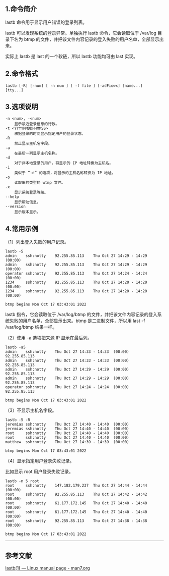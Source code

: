 ## 1.命令简介
lastb 命令用于显示用户错误的登录列表。

lastb 可以发现系统的登录异常。单独执行 lastb 命令，它会读取位于 /var/log 目录下名为 btmp 的文件，并把该文件内容记录的登入失败的用户名单，全部显示出来。

实际上 lastb 是 last 的一个软链，所以 lastb 功能均可由 last 实现。

## 2.命令格式
```shell
lastb [-R] [-num] [ -n num ] [ -f file ] [-adFiowx] [name...]  [tty...]
```

## 3.选项说明
```
-n <num>, -<num> 
	显示最近登录信息的行数。
-t <YYYYMMDDHHMMSS>
	根据登录的时间显示指定用户的登录状态。
-R
	禁止显示主机名字段。
-a
	在最后一列显示主机名称。
-d
	对于非本地登录的用户，将显示的 IP 地址转换为主机名。
-i
	类似于 “-d” 的选项，将显示的主机名称转换为 IP 地址。
-o
	读取旧的类型的 wtmp 文件。
-x
	显示系统登录等级。
--help
	显示帮助信息。
--version
	显示版本显示。
```
## 4.常用示例
（1）列出登入失败的用户记录。
```shell
lastb -5
admin    ssh:notty    92.255.85.113    Thu Oct 27 14:29 - 14:29  (00:00)    
admin    ssh:notty    92.255.85.113    Thu Oct 27 14:29 - 14:29  (00:00)    
operator ssh:notty    92.255.85.113    Thu Oct 27 14:24 - 14:24  (00:00)    
1234     ssh:notty    92.255.85.113    Thu Oct 27 14:20 - 14:20  (00:00)    
1234     ssh:notty    92.255.85.113    Thu Oct 27 14:20 - 14:20  (00:00)

btmp begins Mon Oct 17 03:43:01 2022
```
lastb 指令，它会读取位于 /var/log/btmp 的文件，并把该文件内容记录的登入系统失败的用户名单，全部显示出来。btmp 是二进制文件，所以用 last -f /var/log/btmp 结果一样。

（2）使用 -a 选项把来源 IP 显示在最后列。
```shell
lastb -a5
admin    ssh:notty    Thu Oct 27 14:33 - 14:33  (00:00)     92.255.85.113
admin    ssh:notty    Thu Oct 27 14:33 - 14:33  (00:00)     92.255.85.113
admin    ssh:notty    Thu Oct 27 14:29 - 14:29  (00:00)     92.255.85.113
admin    ssh:notty    Thu Oct 27 14:29 - 14:29  (00:00)     92.255.85.113
operator ssh:notty    Thu Oct 27 14:24 - 14:24  (00:00)     92.255.85.113

btmp begins Mon Oct 17 03:43:01 2022
```

（3）不显示主机名字段。
```shell
lastb -5 -R
jeremias ssh:notty    Thu Oct 27 14:40 - 14:40  (00:00)    
jeremias ssh:notty    Thu Oct 27 14:40 - 14:40  (00:00)    
root     ssh:notty    Thu Oct 27 14:40 - 14:40  (00:00)    
root     ssh:notty    Thu Oct 27 14:40 - 14:40  (00:00)    
matthew  ssh:notty    Thu Oct 27 14:39 - 14:39  (00:00)    

btmp begins Mon Oct 17 03:43:01 2022
```
（4）显示指定用户登录失败记录。

比如显示 root 用户登录失败记录。
```shell
lastb -n 5 root
root     ssh:notty    147.182.179.237  Thu Oct 27 14:44 - 14:44  (00:00)    
root     ssh:notty    92.255.85.113    Thu Oct 27 14:42 - 14:42  (00:00)    
root     ssh:notty    61.177.172.145   Thu Oct 27 14:40 - 14:40  (00:00)    
root     ssh:notty    61.177.172.145   Thu Oct 27 14:40 - 14:40  (00:00)    
root     ssh:notty    92.255.85.113    Thu Oct 27 14:38 - 14:38  (00:00)    

btmp begins Mon Oct 17 03:43:01 2022
```

---
## 参考文献
[lastb(1) — Linux manual page - man7.org](https://man7.org/linux/man-pages/man1/lastb.1.html)
